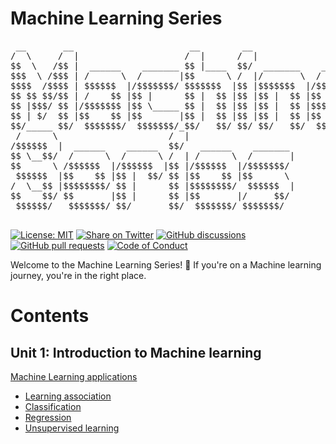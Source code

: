 # Machine Learning Series
<pre>
 __       __                      __        __                            __                                                __                           
/  \     /  |                    /  |      /  |                          /  |                                              /  |                          
$$  \   /$$ |  ______    _______ $$ |____  $$/  _______    ______        $$ |        ______    ______    ______   _______  $$/  _______    ______        
$$$  \ /$$$ | /      \  /       |$$      \ /  |/       \  /      \       $$ |       /      \  /      \  /      \ /       \ /  |/       \  /      \       
$$$$  /$$$$ | $$$$$$  |/$$$$$$$/ $$$$$$$  |$$ |$$$$$$$  |/$$$$$$  |      $$ |      /$$$$$$  | $$$$$$  |/$$$$$$  |$$$$$$$  |$$ |$$$$$$$  |/$$$$$$  |      
$$ $$ $$/$$ | /    $$ |$$ |      $$ |  $$ |$$ |$$ |  $$ |$$    $$ |      $$ |      $$    $$ | /    $$ |$$ |  $$/ $$ |  $$ |$$ |$$ |  $$ |$$ |  $$ |      
$$ |$$$/ $$ |/$$$$$$$ |$$ \_____ $$ |  $$ |$$ |$$ |  $$ |$$$$$$$$/       $$ |_____ $$$$$$$$/ /$$$$$$$ |$$ |      $$ |  $$ |$$ |$$ |  $$ |$$ \__$$ |      
$$ | $/  $$ |$$    $$ |$$       |$$ |  $$ |$$ |$$ |  $$ |$$       |      $$       |$$       |$$    $$ |$$ |      $$ |  $$ |$$ |$$ |  $$ |$$    $$ |      
$$/_____ $$/  $$$$$$$/  $$$$$$$/_$$/   $$/ $$/ $$/   $$/  $$$$$$$/       $$$$$$$$/  $$$$$$$/  $$$$$$$/ $$/       $$/   $$/ $$/ $$/   $$/  $$$$$$$ |      
 /      \                     /  |                                                                                                       /  \__$$ |      
/$$$$$$  |  ______    ______  $$/   ______    _______                                                                                    $$    $$/       
$$ \__$$/  /      \  /      \ /  | /      \  /       |                                                                                    $$$$$$/        
$$      \ /$$$$$$  |/$$$$$$  |$$ |/$$$$$$  |/$$$$$$$/                                                                                                    
 $$$$$$  |$$    $$ |$$ |  $$/ $$ |$$    $$ |$$      \                                                                                                    
/  \__$$ |$$$$$$$$/ $$ |      $$ |$$$$$$$$/  $$$$$$  |                                                                                                   
$$    $$/ $$       |$$ |      $$ |$$       |/     $$/                                                                                                    
 $$$$$$/   $$$$$$$/ $$/       $$/  $$$$$$$/ $$$$$$$/       

</pre>

 [![License: MIT](https://img.shields.io/badge/License-MIT-yellow.svg)](LICENSE)
[![Share on Twitter](https://img.shields.io/badge/-Share%20on%20Twitter-blue?logo=twitter&style=flat-square)](https://twitter.com/intent/tweet?text=https%3A%2F%2Fgithub.com%2Fwhoami-anoint%2FMachine-Learning-Series)
[![GitHub discussions](https://img.shields.io/github/discussions/whoami-anoint/Machine-Learning-Series)](https://github.com/whoami-anoint/Machine-Learning-Series/discussions)
[![GitHub pull requests](https://img.shields.io/github/issues-pr/whoami-anoint/Machine-Learning-Series)](https://github.com/whoami-anoint/Machine-Learning-Series/pulls)
[![Code of Conduct](https://img.shields.io/badge/Code%20of%20Conduct-Contributor%20Covenant-blue.svg)](CODE_OF_CONDUCT.md)

Welcome to the Machine Learning Series! 🚀 If you're on a Machine learning journey, you're in the right place.

# Contents
## Unit 1: Introduction to Machine learning 
[Machine Learning applications]()
- [Learning association]()
- [Classification]()
- [Regression]()
- [Unsupervised learning]()
